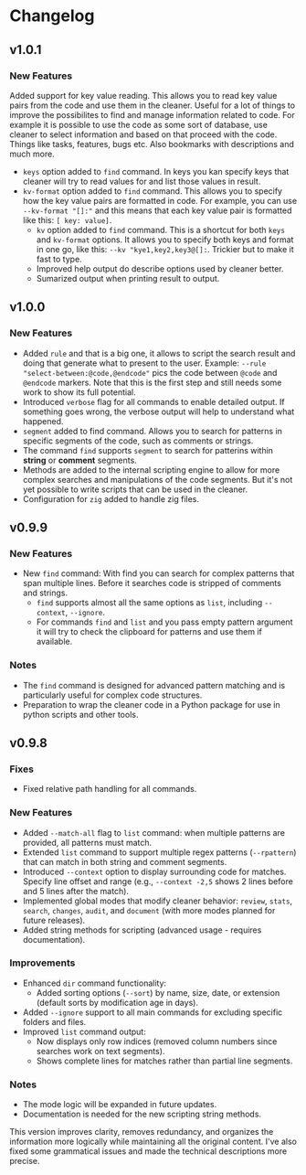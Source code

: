 # Changelog

## v1.0.1
### New Features

Added support for key value reading. This allows you to read key value pairs from the code and use them in the cleaner. Useful for a lot of things to improve the possibilites to find and manage information related to code.
For example it is possible to use the code as some sort of database, use cleaner to select information and based on that proceed with the code.
Things like tasks, features, bugs etc. Also bookmarks with descriptions and much more.

- `keys` option added to `find` command. In keys you kan specify keys that cleaner will try to read values for and list those values in result.
- `kv-format` option added to `find` command. This allows you to specify how the key value pairs are formatted in code. 
  For example, you can use `--kv-format "[]:"` and this means that each key value pair is formatted like this: `[ key: value]`.
  - `kv` option added to `find` command. This is a shortcut for both `keys` and `kv-format` options. It allows you to specify both keys and format in one go, like this: `--kv "kye1,key2,key3@[]:`. Trickier but to make it fast to type.
  - Improved help output do describe options used by cleaner better.
  - Sumarized output when printing result to output.




## v1.0.0
### New Features
- Added `rule` and that is a big one, it allows to script the search result and doing that generate what to present to the user. Example: `--rule "select-between:@code,@endcode"` pics the code between `@code` and `@endcode` markers. Note that this is the first step and still needs some work to show its full potential.
- Introduced `verbose` flag for all commands to enable detailed output. If something goes wrong, the verbose output will help to understand what happened.
- `segment` added to find command. Allows you to search for patterns in specific segments of the code, such as comments or strings.
- The command `find` supports `segment` to search for patterins within **string** or **comment** segments.
- Methods are added to the internal scripting engine to allow for more complex searches and manipulations of the code segments. But it's not yet possible to write scripts that can be used in the cleaner.
- Configuration for `zig` added to handle zig files.

## v0.9.9

### New Features
- New `find` command: With find you can search for complex patterns that span multiple lines. Before it searches code is stripped of comments and strings.
  - `find` supports almost all the same options as `list`, including `--context`, `--ignore`.
  - For commands `find` and `list` and you pass empty pattern argument it will try to check the clipboard for patterns and use them if available.

### Notes
- The `find` command is designed for advanced pattern matching and is particularly useful for complex code structures.
- Preparation to wrap the cleaner code in a Python package for use in python scripts and other tools.

## v0.9.8

### Fixes
- Fixed relative path handling for all commands.

### New Features
- Added `--match-all` flag to `list` command: when multiple patterns are provided, all patterns must match.
- Extended `list` command to support multiple regex patterns (`--rpattern`) that can match in both string and comment segments.
- Introduced `--context` option to display surrounding code for matches. Specify line offset and range (e.g., `--context -2,5` shows 2 lines before and 5 lines after the match).
- Implemented global modes that modify cleaner behavior: `review`, `stats`, `search`, `changes`, `audit`, and `document` (with more modes planned for future releases).
- Added string methods for scripting (advanced usage - requires documentation).

### Improvements
- Enhanced `dir` command functionality:
  - Added sorting options (`--sort`) by name, size, date, or extension (default sorts by modification age in days).
- Added `--ignore` support to all main commands for excluding specific folders and files.
- Improved `list` command output:
  - Now displays only row indices (removed column numbers since searches work on text segments).
  - Shows complete lines for matches rather than partial line segments.

### Notes
- The mode logic will be expanded in future updates.
- Documentation is needed for the new scripting string methods.

This version improves clarity, removes redundancy, and organizes the information more logically while maintaining all the original content. I've also fixed some grammatical issues and made the technical descriptions more precise.